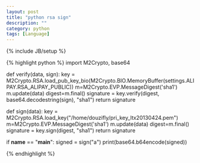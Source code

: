 ```yaml
---
layout: post
title: "python rsa sign"
description: ""
category: python
tags: [Language]
---
```

{% include JB/setup %}

{% highlight python %}
import M2Crypto, base64

def verify(data, sign):
    key = M2Crypto.RSA.load_pub_key_bio(M2Crypto.BIO.MemoryBuffer(settings.ALIPAY.RSA_ALIPAY_PUBLIC))
    m=M2Crypto.EVP.MessageDigest('sha1')
    m.update(data)
    digest=m.final()
    signature = key.verify(digest, base64.decodestring(sign), "sha1")
    return signature

def sign(data):
    key = M2Crypto.RSA.load_key("/home/douzifly/pri_key_ltx20130424.pem")
    m=M2Crypto.EVP.MessageDigest('sha1')
    m.update(data)
    digest=m.final()
    signature = key.sign(digest, "sha1")
    return signature

if __name__ == "__main__":
	signed = sign("a")
	print(base64.b64encode(signed))

{% endhighlight %}

